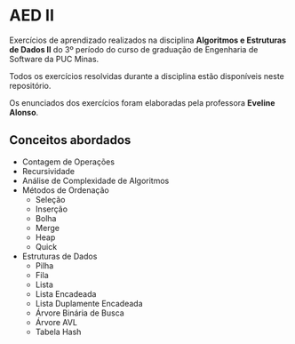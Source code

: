 # AED II

Exercícios de aprendizado realizados na disciplina **Algoritmos e Estruturas de Dados II** do 3º período do curso de graduação de Engenharia de Software da PUC Minas.

Todos os exercícios resolvidas durante a disciplina estão disponíveis neste repositório.

Os enunciados dos exercícios foram elaboradas pela professora **Eveline Alonso**.

## Conceitos abordados

- Contagem de Operações
- Recursividade
- Análise de Complexidade de Algoritmos
- Métodos de Ordenação
  - Seleção
  - Inserção
  - Bolha
  - Merge
  - Heap
  - Quick
- Estruturas de Dados
  - Pilha
  - Fila
  - Lista
  - Lista Encadeada
  - Lista Duplamente Encadeada
  - Árvore Binária de Busca
  - Árvore AVL
  - Tabela Hash

